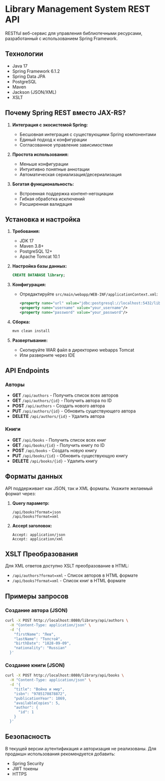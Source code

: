 # Library Management System REST API

RESTful веб-сервис для управления библиотечными ресурсами, разработанный с использованием Spring Framework.

## Технологии

- Java 17
- Spring Framework 6.1.2
- Spring Data JPA
- PostgreSQL
- Maven
- Jackson (JSON/XML)
- XSLT

## Почему Spring REST вместо JAX-RS?

1. **Интеграция с экосистемой Spring:**
   - Бесшовная интеграция с существующими Spring компонентами
   - Единый подход к конфигурации
   - Согласованное управление зависимостями

2. **Простота использования:**
   - Меньше конфигурации
   - Интуитивно понятные аннотации
   - Автоматическая сериализация/десериализация

3. **Богатая функциональность:**
   - Встроенная поддержка контент-негоциации
   - Гибкая обработка исключений
   - Расширенная валидация

## Установка и настройка

1. **Требования:**
   - JDK 17
   - Maven 3.8+
   - PostgreSQL 12+
   - Apache Tomcat 10.1

2. **Настройка базы данных:**
   ```sql
   CREATE DATABASE library;
   ```

3. **Конфигурация:**
   - Отредактируйте `src/main/webapp/WEB-INF/applicationContext.xml`:
     ```xml
     <property name="url" value="jdbc:postgresql://localhost:5432/library"/>
     <property name="username" value="your_username"/>
     <property name="password" value="your_password"/>
     ```

4. **Сборка:**
   ```bash
   mvn clean install
   ```

5. **Развертывание:**
   - Скопируйте WAR файл в директорию webapps Tomcat
   - Или разверните через IDE

## API Endpoints

### Авторы

- **GET** `/api/authors` - Получить список всех авторов
- **GET** `/api/authors/{id}` - Получить автора по ID
- **POST** `/api/authors` - Создать нового автора
- **PUT** `/api/authors/{id}` - Обновить существующего автора
- **DELETE** `/api/authors/{id}` - Удалить автора

### Книги

- **GET** `/api/books` - Получить список всех книг
- **GET** `/api/books/{id}` - Получить книгу по ID
- **POST** `/api/books` - Создать новую книгу
- **PUT** `/api/books/{id}` - Обновить существующую книгу
- **DELETE** `/api/books/{id}` - Удалить книгу

## Форматы данных

API поддерживает как JSON, так и XML форматы. Укажите желаемый формат через:

1. **Query параметр:**
   ```
   /api/books?format=json
   /api/books?format=xml
   ```

2. **Accept заголовок:**
   ```
   Accept: application/json
   Accept: application/xml
   ```

## XSLT Преобразования

Для XML ответов доступно XSLT преобразование в HTML:

- `/api/authors?format=xml` - Список авторов в HTML формате
- `/api/books?format=xml` - Список книг в HTML формате

## Примеры запросов

### Создание автора (JSON)
```bash
curl -X POST http://localhost:8080/library/api/authors \
  -H "Content-Type: application/json" \
  -d '{
    "firstName": "Лев",
    "lastName": "Толстой",
    "birthDate": "1828-09-09",
    "nationality": "Russian"
  }'
```

### Создание книги (JSON)
```bash
curl -X POST http://localhost:8080/library/api/books \
  -H "Content-Type: application/json" \
  -d '{
    "title": "Война и мир",
    "isbn": "9785170878872",
    "publicationYear": 1869,
    "availableCopies": 5,
    "author": {
      "id": 1
    }
  }'
```

## Безопасность

В текущей версии аутентификация и авторизация не реализованы. Для продакшн использования рекомендуется добавить:

- Spring Security
- JWT токены
- HTTPS

